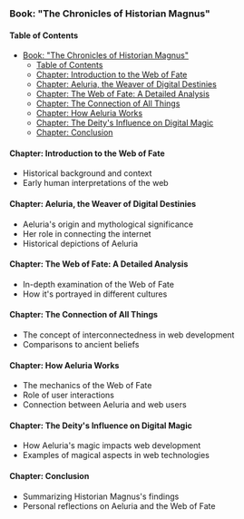 ### Book: "The Chronicles of Historian Magnus"

#### Table of Contents
- [Book: "The Chronicles of Historian Magnus"](#book-the-chronicles-of-historian-magnus)
  - [Table of Contents](#table-of-contents)
  - [Chapter: Introduction to the Web of Fate](#chapter-introduction-to-the-web-of-fate)
  - [Chapter: Aeluria, the Weaver of Digital Destinies](#chapter-aeluria-the-weaver-of-digital-destinies)
  - [Chapter: The Web of Fate: A Detailed Analysis](#chapter-the-web-of-fate-a-detailed-analysis)
  - [Chapter: The Connection of All Things](#chapter-the-connection-of-all-things)
  - [Chapter: How Aeluria Works](#chapter-how-aeluria-works)
  - [Chapter: The Deity's Influence on Digital Magic](#chapter-the-deitys-influence-on-digital-magic)
  - [Chapter: Conclusion](#chapter-conclusion)

#### Chapter: Introduction to the Web of Fate
- Historical background and context
- Early human interpretations of the web

#### Chapter: Aeluria, the Weaver of Digital Destinies
- Aeluria's origin and mythological significance
- Her role in connecting the internet
- Historical depictions of Aeluria

#### Chapter: The Web of Fate: A Detailed Analysis
- In-depth examination of the Web of Fate
- How it's portrayed in different cultures

#### Chapter: The Connection of All Things
- The concept of interconnectedness in web development
- Comparisons to ancient beliefs

#### Chapter: How Aeluria Works
- The mechanics of the Web of Fate
- Role of user interactions
- Connection between Aeluria and web users

#### Chapter: The Deity's Influence on Digital Magic
- How Aeluria's magic impacts web development
- Examples of magical aspects in web technologies

#### Chapter: Conclusion
- Summarizing Historian Magnus's findings
- Personal reflections on Aeluria and the Web of Fate